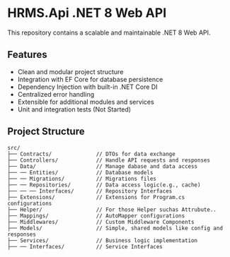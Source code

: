 # HRMS.Api .NET 8 Web API
This repository contains a scalable and maintainable .NET 8 Web API.

## Features
- Clean and modular project structure
- Integration with EF Core for database persistence
- Dependency Injection with built-in .NET Core DI
- Centralized error handling
- Extensible for additional modules and services
- Unit and integration tests (Not Started)

## Project Structure
```plaintext
src/
├── Contracts/              // DTOs for data exchange
├── Controllers/            // Handle API requests and responses
├── Data/                   // Manage dabase and data access
├── ── Entities/            // Database models
├── ── Migrations/          // Migrations files
├── ── Repositories/        // Data access logic(e.g., cache)
├── ── ── Interfaces/       // Repository Interfaces
├── Extensions/             // Extensions for Program.cs configurations
├── Helper/                 // For those Helper suchas Attrubute..
├── Mappings/               // AutoMapper configurations
├── Middlewares/            // Custom Middleware Components
├── Models/                 // Simple, shared models like config and responses
├── Services/               // Business logic implementation
├── ── Interfaces/          // Service Interfaces
